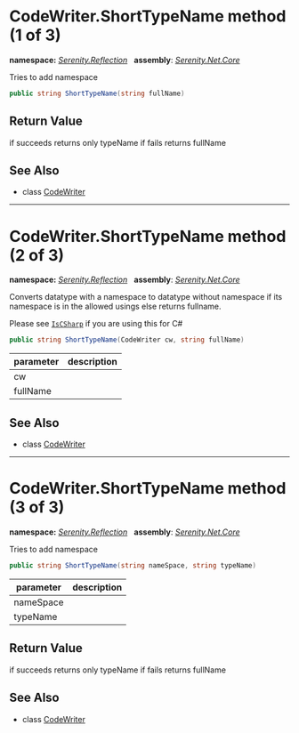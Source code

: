 # CodeWriter.ShortTypeName method (1 of 3)
**namespace:** *[Serenity.Reflection](../../README.md#serenity.reflection-namespace)*   **assembly**: *[Serenity.Net.Core](../../README.md)*

Tries to add namespace

```csharp
public string ShortTypeName(string fullName)
```

## Return Value

if succeeds returns only typeName if fails returns fullName

## See Also

* class [CodeWriter](../CodeWriter.md)

---

# CodeWriter.ShortTypeName method (2 of 3)
**namespace:** *[Serenity.Reflection](../../README.md#serenity.reflection-namespace)*   **assembly**: *[Serenity.Net.Core](../../README.md)*

Converts datatype with a namespace to datatype without namespace if its namespace is in the allowed usings else returns fullname.

Please see [`IsCSharp`](IsCSharp.md) if you are using this for C#

```csharp
public string ShortTypeName(CodeWriter cw, string fullName)
```

| parameter | description |
| --- | --- |
| cw |  |
| fullName |  |

## See Also

* class [CodeWriter](../CodeWriter.md)

---

# CodeWriter.ShortTypeName method (3 of 3)
**namespace:** *[Serenity.Reflection](../../README.md#serenity.reflection-namespace)*   **assembly**: *[Serenity.Net.Core](../../README.md)*

Tries to add namespace

```csharp
public string ShortTypeName(string nameSpace, string typeName)
```

| parameter | description |
| --- | --- |
| nameSpace |  |
| typeName |  |

## Return Value

if succeeds returns only typeName if fails returns fullName

## See Also

* class [CodeWriter](../CodeWriter.md)